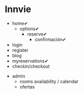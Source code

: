 # Innvie

- home✔
  - options✔
    - reserve✔
      - confirmación✔
- login
- register
- blog
- myreservations✔
- checkin/checkout

* admin
  - rooms availability / calendar
  - ofertas
